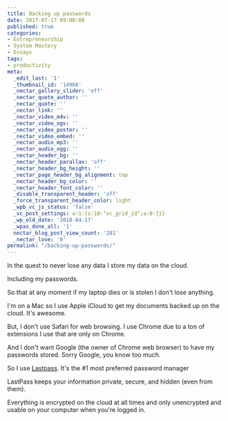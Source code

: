 ```yaml
---
title: Backing up passwords
date: 2017-07-17 09:00:08
published: true
categories:
- Entrepreneurship
- System Mastery
- Essays
tags:
- productivity
meta:
  _edit_last: '1'
  _thumbnail_id: '14968'
  _nectar_gallery_slider: 'off'
  _nectar_quote_author: ''
  _nectar_quote: ''
  _nectar_link: ''
  _nectar_video_m4v: ''
  _nectar_video_ogv: ''
  _nectar_video_poster: ''
  _nectar_video_embed: ''
  _nectar_audio_mp3: ''
  _nectar_audio_ogg: ''
  _nectar_header_bg: ''
  _nectar_header_parallax: 'off'
  _nectar_header_bg_height: ''
  _nectar_page_header_bg_alignment: top
  _nectar_header_bg_color: ''
  _nectar_header_font_color: ''
  _disable_transparent_header: 'off'
  _force_transparent_header_color: light
  _wpb_vc_js_status: 'false'
  _vc_post_settings: a:1:{s:10:"vc_grid_id";a:0:{}}
  _wp_old_date: '2018-04-17'
  _wpas_done_all: '1'
  nectar_blog_post_view_count: '281'
  _nectar_love: '0'
permalink: "/backing-up-passwords/"
---
```

In the quest to never lose any data I store my data on the cloud.

Including my passwords.

So that at any moment if my laptop dies or is stolen I don't lose anything.

I'm on a Mac so I use Apple iCloud to get my documents backed up on the cloud. It's awesome.

But, I don't use Safari for web browsing. I use Chrome due to a ton of extensions I use that are only on Chrome.

And I don't want Google (the owner of Chrome web browser) to have my passwords stored. Sorry Google, you know too much.

So I use <a href="http://lastpass.com">Lastpass</a>. It's the #1 most preferred password manager

LastPass keeps your information private, secure, and hidden (even from them).

Everything is encrypted on the cloud at all times and only unencrypted and usable on your computer when you're logged in.</p>

